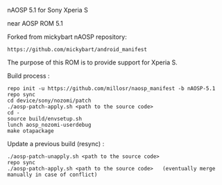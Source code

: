 nAOSP 5.1 for Sony Xperia S

near AOSP ROM 5.1

Forked from mickybart nAOSP repository:

    https://github.com/mickybart/android_manifest

The purpose of this ROM is to provide support for Xperia S.

Build process :

    repo init -u https://github.com/millosr/naosp_manifest -b nAOSP-5.1
    repo sync
    cd device/sony/nozomi/patch
    ./aosp-patch-apply.sh <path to the source code>
    cd -
    source build/envsetup.sh
    lunch aosp_nozomi-userdebug
    make otapackage

Update a previous build (resync) :

    ./aosp-patch-unapply.sh <path to the source code>
    repo sync
    ./aosp-patch-apply.sh <path to the source code>   (eventually merge manually in case of conflict)

